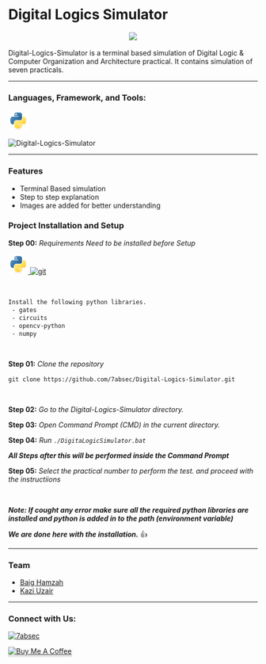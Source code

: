 # Digital Logics Simulator
<p align="center">
<a href="https://github.com/7absec/Digital-Logics-Simulator" target="_blank"> 
    <img src="https://github.com/7absec/Digital-Logics-Simulator/image/banner.jpg">
  </a> 
</p>

<p>
Digital-Logics-Simulator is a terminal based simulation of Digital Logic & Computer Organization and Architecture practical. It contains simulation of seven practicals. 
</p>

<hr />

<h3 align="left">Languages, Framework, and Tools:</h3>
<p align="left"> 
  
  <a href="https://www.python.org/" target="_blank"> 
  <img src="https://github.com/devicons/devicon/blob/master/icons/python/python-original.svg" alt="css3" width="40" height="40"/> 
  </a> 
  
</p>

<p align="left"> <img src="https://komarev.com/ghpvc/?username=Digital-Logics-Simulator&label=Project%20views&color=0e75b6&style=flat" alt="Digital-Logics-Simulator" /> </p>
	 
<hr />	

### Features

 - Terminal Based simulation 
 - Step to step explanation
 - Images are added for better understanding



### Project Installation and Setup

**Step 00:** _Requirements Need to be installed before Setup_
<p align="left">
	<a href="https://www.python.org/" target="_blank"> 
  		<img src="https://github.com/devicons/devicon/blob/master/icons/python/python-original.svg" alt="css3" width="40" height="40"/> 
  	</a>
	<a href="https://git-scm.com/" target="_blank"> 
   		 <img src="https://www.vectorlogo.zone/logos/git-scm/git-scm-icon.svg" alt="git" width="40" height="40"/> 
  	</a> 
</p>
<br/>

```javascipt 
Install the following python libraries.
 - gates
 - circuits
 - opencv-python
 - numpy
 ```
 
<br/>

**Step 01:** _Clone the repository_
```javascipt
git clone https://github.com/7absec/Digital-Logics-Simulator.git
```

<br/>

**Step 02:** _Go to the Digital-Logics-Simulator directory._
<br/>

**Step 03:** _Open Command Prompt (CMD) in the current directory._
<br/>

**Step 04:** _Run ```./DigitaLogicSimulator.bat```_
<br/>


**_All Steps after this will be performed inside the Command Prompt_**

**Step 05:** _Select the practical number to perform the test. and proceed with the instructiions_

<br/>


**_Note: If cought any error make sure all the required python libraries are installed and python is added in to the path (environment variable)_**


**_We are done here with the installation._** :+1: 

<hr />

### Team
 - [Baig Hamzah](https://github.com/Hbaig05546) 
 - [Kazi Uzair](https://github.com/uzair-sudo)

<hr />
<h3 align="left">Connect with Us:</h3>
<p align="left">
	<a href="https://twitter.com/7absec" target="blank">
		<img src="https://img.shields.io/twitter/follow/7absec?logo=twitter&style=for-the-badge" alt="7absec" />
	</a> 
</p>
<a href="https://www.buymeacoffee.com/7absec" target="_blank"><img src="https://www.buymeacoffee.com/assets/img/custom_images/orange_img.png" alt="Buy Me A Coffee" style="height: 41px !important;width: 174px !important;box-shadow: 0px 3px 2px 0px rgba(190, 190, 190, 0.5) !important;-webkit-box-shadow: 0px 3px 2px 0px rgba(190, 190, 190, 0.5) !important;" ></a>

